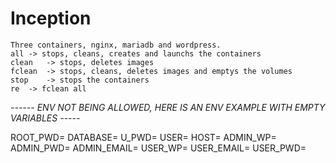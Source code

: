 # Inception
	Three containers, nginx, mariadb and wordpress.
	all	-> stops, cleans, creates and launchs the containers
	clean	-> stops, deletes images
	fclean	-> stops, cleans, deletes images and emptys the volumes
	stop	-> stops the containers
	re	-> fclean all
*------ ENV NOT BEING ALLOWED, HERE IS AN ENV EXAMPLE WITH EMPTY VARIABLES -----*

ROOT_PWD=
DATABASE=
U_PWD=
USER=
HOST=
ADMIN_WP=
ADMIN_PWD=
ADMIN_EMAIL=
USER_WP=
USER_EMAIL=
USER_PWD=
